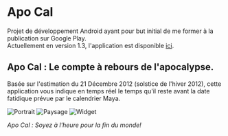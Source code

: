 # Apo Cal #

Projet de développement Android ayant pour but initial de me former à la publication sur Google Play.  
Actuellement en version 1.3, l'application est disponible [ici](https://play.google.com/store/apps/details?id=fr.alainmuller.android.apocal "Apo Cal sur Google Play").

## Apo Cal : Le compte à rebours de l'apocalypse. ##

Basée sur l'estimation du 21 Décembre 2012 (solstice de l'hiver 2012), cette application vous indique en temps réel le temps qu'il reste avant la date fatidique prévue par le calendrier Maya.

![Portrait](http://www.alainmuller.fr/android/img/framed_20120919_141013.png "Apo Cal en mode portrait")
![Paysage](http://www.alainmuller.fr/android/img/framed_20120919_141022.png "Apo Cal en mode paysage")
![Widget](http://www.alainmuller.fr/android/img/framed_20121122_175705.png "Le widget Apo Cal en action!")

_Apo Cal : Soyez à l'heure pour la fin du monde!_

